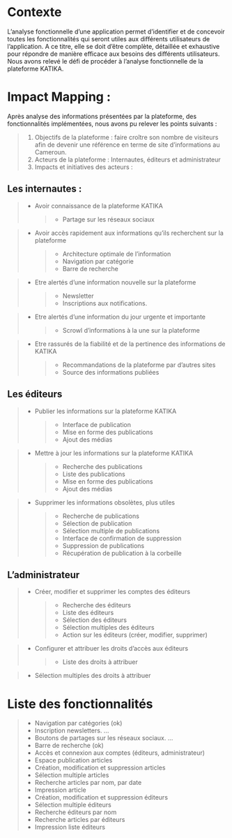 # Contexte
L’analyse fonctionnelle d’une application permet d’identifier et de concevoir toutes les fonctionnalités qui seront utiles aux différents utilisateurs de l’application. A ce titre, elle se doit d’être complète, détaillée et exhaustive pour répondre de manière efficace aux besoins des différents utilisateurs.
Nous avons relevé le défi de procéder à l’analyse fonctionnelle de la plateforme KATIKA.
# Impact Mapping :
Après analyse des informations présentées par la plateforme, des fonctionnalités implémentées, nous avons pu relever les points suivants :
> 1. Objectifs de la plateforme : faire croître son nombre de visiteurs afin de devenir une référence en terme de site d’informations au Cameroun.
> 2. Acteurs de la plateforme : Internautes, éditeurs et administrateur
> 3. Impacts et initiatives des acteurs :

## Les internautes :
> * Avoir connaissance de la plateforme KATIKA
>   > * Partage sur les réseaux sociaux

> * Avoir  accès rapidement aux informations qu’ils recherchent sur la plateforme
>   > * Architecture optimale de l’information
>   > * Navigation par catégorie
>   > * Barre de recherche 
 
> *	Etre alertés d’une information nouvelle sur la plateforme
>   > * Newsletter
>   > * Inscriptions aux notifications. 
 
> *	Etre alertés d’une information du jour urgente et importante
>   > * Scrowl d’informations à la une sur la plateforme
 
> *	Etre rassurés de la fiabilité et de la pertinence des informations de KATIKA
>   > * Recommandations de la plateforme par d’autres sites
>   > * Source des informations publiées

## Les éditeurs
> *	Publier les informations sur la plateforme KATIKA
>   > *  Interface de publication
>   > * Mise en forme des publications
>   > * Ajout des médias
 
> *	Mettre à jour les informations sur la plateforme KATIKA
>   > * Recherche des publications
>   > * Liste des publications
>   > *  Mise en forme des publications
>   > *  Ajout des médias
 
> *	Supprimer les informations obsolètes, plus utiles
>   > *  Recherche de publications
>   > *  Sélection de publication
>   > *   Sélection multiple de publications
>   > *   Interface de confirmation de suppression
>   > *   Suppression de publications
>   > *  Récupération de publication à la corbeille
 
 ## L’administrateur
> *	Créer, modifier et supprimer les comptes des éditeurs
>   > * Recherche des éditeurs
>   > *  Liste des éditeurs
>   > *  Sélection des éditeurs
>   > * Sélection multiples des éditeurs
>   > * Action sur les éditeurs (créer, modifier, supprimer)

> *	Configurer et attribuer les droits d’accès aux éditeurs
>   > * Liste des droits à attribuer

> * Sélection multiples des droits à attribuer

# Liste des fonctionnalités
> *	Navigation par catégories (ok)
> *	Inscription newsletters. ...
> *	Boutons de partages sur les réseaux sociaux. ...
> *	Barre de recherche (ok)
> *	Accès et connexion aux comptes (éditeurs, administrateur)
> *	Espace publication articles
> *	Création, modification et suppression articles
> *	Sélection multiple articles
> *	Recherche articles par nom, par date
> *	Impression article
> *	Création, modification et suppression éditeurs
> *	Sélection multiple éditeurs
> *	Recherche éditeurs par nom
> *	Recherche articles par éditeurs
> *	Impression liste éditeurs
